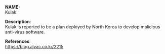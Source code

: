 **NAME:**  
Kulak  

**Description**:   
Kulak is reported to be a plan deployed by North Korea to develop malicious anti-virus software.  

**References**:  
https://blog.alyac.co.kr/2215
